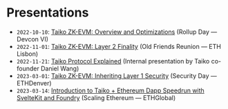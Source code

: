 # Presentations

- `2022-10-10`: [Taiko ZK-EVM: Overview and Optimizations](https://hackmd.io/@taikolabs/S1haywHIj) (Rollup Day — Devcon VI)
- `2022-11-01`: [Taiko ZK-EVM: Layer 2 Finality](https://hackmd.io/@taikolabs/HkN7GR64i) (Old Friends Reunion — ETH Lisbon)
- `2022-11-21`: [Taiko Protocol Explained](https://youtu.be/YUSCAFZRDqg) (Internal presentation by Taiko co-founder Daniel Wang)
- `2023-03-01`: [Taiko ZK-EVM: Inheriting Layer 1 Security](https://hackmd.io/@taikolabs/BkWoN0nRi) (Security Day — ETHDenver)
- `2023-03-14`: [Introduction to Taiko + Ethereum Dapp Speedrun with SvelteKit and Foundry](https://youtu.be/mgSBhreBQWA) (Scaling Ethereum — ETHGlobal)
